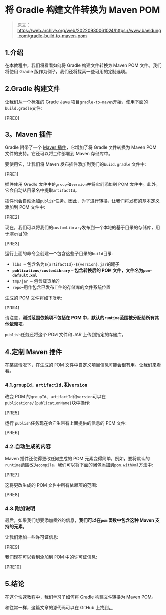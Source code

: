 # 将 Gradle 构建文件转换为 Maven POM

> 原文：<https://web.archive.org/web/20220930061024/https://www.baeldung.com/gradle-build-to-maven-pom>

## 1.介绍

在本教程中，我们将看看如何将 Gradle 构建文件转换为 Maven POM 文件。我们将使用 Gradle 版作为例子，我们还将探索一些可用的定制选项。

## 2.Gradle 构建文件

让我们从一个标准的 Gradle Java 项目`gradle-to-maven`开始，使用下面的`build.gradle`文件:

[PRE0]

## 3。Maven 插件

Gradle 附带了一个 [Maven 插件](https://web.archive.org/web/20220926191334/https://docs.gradle.org/current/userguide/maven_plugin.html)，它增加了将 Gradle 文件转换为 Maven POM 文件的支持。它还可以将工件部署到 Maven 存储库中。

要使用它，让我们将 Maven 发布插件添加到我们的`build.gradle` 文件中:

[PRE1]

插件使用 Gradle 文件中的`group`和`version`并将它们添加到 POM 文件中。此外，它会自动从目录名中提取`artifactId`。

插件也会自动添加`publish`任务。因此，为了进行转换，让我们将发布的基本定义添加到 POM 文件中:

[PRE2]

现在，我们可以将我们的`customLibrary`发布到一个本地的基于目录的存储库，用于演示目的:

[PRE3]

运行上面的命令会创建一个包含这些子目录的`build`目录:

*   `libs –` 包含名为`${artifactId}-${version}.jar`的罐子
*   **`publications/customLibrary` `–` 包含转换后的 POM 文件，文件名为`pom-default.xml`**
*   `tmp/jar –` 包含载货单的
*   `repo`–用作包含已发布工件的存储库的文件系统位置

生成的 POM 文件将如下所示:

[PRE4]

请注意，**测试范围依赖项不包括在 POM 中，默认的`runtime`范围被分配给所有其他依赖项**。

`publish`任务还将这个 POM 文件和 JAR 上传到指定的存储库。

## 4.定制 Maven 插件

在某些情况下，在生成的 POM 文件中自定义项目信息可能会很有用。让我们来看看。

### 4.1.`groupId,` `artifactId,`和`version`

改变 POM 的`groupId`、`artifactId`和`version`可以在`publications/{publicationName}`块中操作:

[PRE5]

运行 `publish`任务现在会产生带有上面提供的信息的 POM 文件:

[PRE6]

### 4.2.自动生成的内容

Maven 插件还使得更改任何生成的 POM 元素变得简单。例如，要将默认的`runtime`范围改为`compile`，我们可以将下面的闭包添加到`pom.withXml`方法中:

[PRE7]

这将更改生成的 POM 文件中所有依赖项的范围:

[PRE8]

### 4.3.附加说明

最后，如果我们想要添加额外的信息，**我们可以在`pom` 函数中包含这种 Maven 支持的元素。**

让我们添加一些许可证信息:

[PRE9]

我们现在可以看到添加到 POM 中的许可证信息:

[PRE10]

## 5.结论

在这个快速教程中，我们学习了如何将 Gradle 构建文件转换为 Maven POM。

和往常一样，这篇文章的源代码可以在 GitHub 上找到[。](https://web.archive.org/web/20220926191334/https://github.com/eugenp/tutorials/tree/master/gradle-modules/gradle/gradle-to-maven)